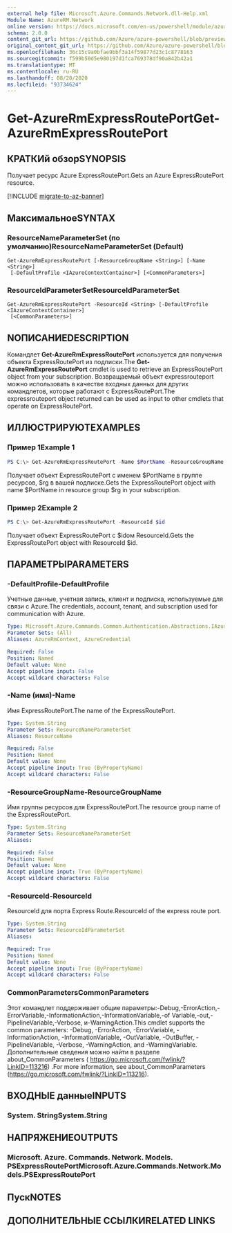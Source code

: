 ```yaml
---
external help file: Microsoft.Azure.Commands.Network.dll-Help.xml
Module Name: AzureRM.Network
online version: https://docs.microsoft.com/en-us/powershell/module/azurerm.network/get-azurermexpressrouteport
schema: 2.0.0
content_git_url: https://github.com/Azure/azure-powershell/blob/preview/src/ResourceManager/Network/Commands.Network/help/Get-AzureRmExpressRoutePort.md
original_content_git_url: https://github.com/Azure/azure-powershell/blob/preview/src/ResourceManager/Network/Commands.Network/help/Get-AzureRmExpressRoutePort.md
ms.openlocfilehash: 36c15c9a0bfae9bbf3a14f59877d23c1c8778163
ms.sourcegitcommit: f599b50d5e980197d1fca769378df90a842b42a1
ms.translationtype: MT
ms.contentlocale: ru-RU
ms.lasthandoff: 08/20/2020
ms.locfileid: "93734624"
---
```

# <span data-ttu-id="9bb85-101">Get-AzureRmExpressRoutePort</span><span class="sxs-lookup"><span data-stu-id="9bb85-101">Get-AzureRmExpressRoutePort</span></span>

## <span data-ttu-id="9bb85-102">КРАТКИй обзор</span><span class="sxs-lookup"><span data-stu-id="9bb85-102">SYNOPSIS</span></span>
<span data-ttu-id="9bb85-103">Получает ресурс Azure ExpressRoutePort.</span><span class="sxs-lookup"><span data-stu-id="9bb85-103">Gets an Azure ExpressRoutePort resource.</span></span>

[!INCLUDE [migrate-to-az-banner](../../includes/migrate-to-az-banner.md)]

## <span data-ttu-id="9bb85-104">Максимальное</span><span class="sxs-lookup"><span data-stu-id="9bb85-104">SYNTAX</span></span>

### <span data-ttu-id="9bb85-105">ResourceNameParameterSet (по умолчанию)</span><span class="sxs-lookup"><span data-stu-id="9bb85-105">ResourceNameParameterSet (Default)</span></span>
```
Get-AzureRmExpressRoutePort [-ResourceGroupName <String>] [-Name <String>]
 [-DefaultProfile <IAzureContextContainer>] [<CommonParameters>]
```

### <span data-ttu-id="9bb85-106">ResourceIdParameterSet</span><span class="sxs-lookup"><span data-stu-id="9bb85-106">ResourceIdParameterSet</span></span>
```
Get-AzureRmExpressRoutePort -ResourceId <String> [-DefaultProfile <IAzureContextContainer>]
 [<CommonParameters>]
```

## <span data-ttu-id="9bb85-107">NОПИСАНИЕ</span><span class="sxs-lookup"><span data-stu-id="9bb85-107">DESCRIPTION</span></span>
<span data-ttu-id="9bb85-108">Командлет **Get-AzureRmExpressRoutePort** используется для получения объекта ExpressRoutePort из подписки.</span><span class="sxs-lookup"><span data-stu-id="9bb85-108">The **Get-AzureRmExpressRoutePort** cmdlet is used to retrieve an ExpressRoutePort object from your subscription.</span></span> <span data-ttu-id="9bb85-109">Возвращаемый объект expressrouteport можно использовать в качестве входных данных для других командлетов, которые работают с ExpressRoutePort.</span><span class="sxs-lookup"><span data-stu-id="9bb85-109">The expressrouteport object returned can be used as input to other cmdlets that operate on ExpressRoutePort.</span></span>

## <span data-ttu-id="9bb85-110">ИЛЛЮСТРИРУЮТ</span><span class="sxs-lookup"><span data-stu-id="9bb85-110">EXAMPLES</span></span>

### <span data-ttu-id="9bb85-111">Пример 1</span><span class="sxs-lookup"><span data-stu-id="9bb85-111">Example 1</span></span>
```powershell
PS C:\> Get-AzureRmExpressRoutePort -Name $PortName -ResourceGroupName $rg
```

<span data-ttu-id="9bb85-112">Получает объект ExpressRoutePort с именем $PortName в группе ресурсов, $rg в вашей подписке.</span><span class="sxs-lookup"><span data-stu-id="9bb85-112">Gets the ExpressRoutePort object with name $PortName in resource group $rg in your subscription.</span></span>

### <span data-ttu-id="9bb85-113">Пример 2</span><span class="sxs-lookup"><span data-stu-id="9bb85-113">Example 2</span></span>
```powershell
PS C:\> Get-AzureRmExpressRoutePort -ResourceId $id
```

<span data-ttu-id="9bb85-114">Получает объект ExpressRoutePort с $idом ResourceId.</span><span class="sxs-lookup"><span data-stu-id="9bb85-114">Gets the ExpressRoutePort object with ResourceId $id.</span></span> 

## <span data-ttu-id="9bb85-115">ПАРАМЕТРЫ</span><span class="sxs-lookup"><span data-stu-id="9bb85-115">PARAMETERS</span></span>

### <span data-ttu-id="9bb85-116">-DefaultProfile</span><span class="sxs-lookup"><span data-stu-id="9bb85-116">-DefaultProfile</span></span>
<span data-ttu-id="9bb85-117">Учетные данные, учетная запись, клиент и подписка, используемые для связи с Azure.</span><span class="sxs-lookup"><span data-stu-id="9bb85-117">The credentials, account, tenant, and subscription used for communication with Azure.</span></span>

```yaml
Type: Microsoft.Azure.Commands.Common.Authentication.Abstractions.IAzureContextContainer
Parameter Sets: (All)
Aliases: AzureRmContext, AzureCredential

Required: False
Position: Named
Default value: None
Accept pipeline input: False
Accept wildcard characters: False
```

### <span data-ttu-id="9bb85-118">-Name (имя)</span><span class="sxs-lookup"><span data-stu-id="9bb85-118">-Name</span></span>
<span data-ttu-id="9bb85-119">Имя ExpressRoutePort.</span><span class="sxs-lookup"><span data-stu-id="9bb85-119">The name of the ExpressRoutePort.</span></span>

```yaml
Type: System.String
Parameter Sets: ResourceNameParameterSet
Aliases: ResourceName

Required: False
Position: Named
Default value: None
Accept pipeline input: True (ByPropertyName)
Accept wildcard characters: False
```

### <span data-ttu-id="9bb85-120">-ResourceGroupName</span><span class="sxs-lookup"><span data-stu-id="9bb85-120">-ResourceGroupName</span></span>
<span data-ttu-id="9bb85-121">Имя группы ресурсов для ExpressRoutePort.</span><span class="sxs-lookup"><span data-stu-id="9bb85-121">The resource group name of the ExpressRoutePort.</span></span>

```yaml
Type: System.String
Parameter Sets: ResourceNameParameterSet
Aliases:

Required: False
Position: Named
Default value: None
Accept pipeline input: True (ByPropertyName)
Accept wildcard characters: False
```

### <span data-ttu-id="9bb85-122">-ResourceId</span><span class="sxs-lookup"><span data-stu-id="9bb85-122">-ResourceId</span></span>
<span data-ttu-id="9bb85-123">ResourceId для порта Express Route.</span><span class="sxs-lookup"><span data-stu-id="9bb85-123">ResourceId of the express route port.</span></span>

```yaml
Type: System.String
Parameter Sets: ResourceIdParameterSet
Aliases:

Required: True
Position: Named
Default value: None
Accept pipeline input: True (ByPropertyName)
Accept wildcard characters: False
```

### <span data-ttu-id="9bb85-124">CommonParameters</span><span class="sxs-lookup"><span data-stu-id="9bb85-124">CommonParameters</span></span>
<span data-ttu-id="9bb85-125">Этот командлет поддерживает общие параметры:-Debug,-ErrorAction,-ErrorVariable,-InformationAction,-InformationVariable,-of Variable,-out,-PipelineVariable,-Verbose, и-WarningAction.</span><span class="sxs-lookup"><span data-stu-id="9bb85-125">This cmdlet supports the common parameters: -Debug, -ErrorAction, -ErrorVariable, -InformationAction, -InformationVariable, -OutVariable, -OutBuffer, -PipelineVariable, -Verbose, -WarningAction, and -WarningVariable.</span></span> <span data-ttu-id="9bb85-126">Дополнительные сведения можно найти в разделе about_CommonParameters ( https://go.microsoft.com/fwlink/?LinkID=113216) .</span><span class="sxs-lookup"><span data-stu-id="9bb85-126">For more information, see about_CommonParameters (https://go.microsoft.com/fwlink/?LinkID=113216).</span></span>

## <span data-ttu-id="9bb85-127">ВХОДНЫЕ данные</span><span class="sxs-lookup"><span data-stu-id="9bb85-127">INPUTS</span></span>

### <span data-ttu-id="9bb85-128">System. String</span><span class="sxs-lookup"><span data-stu-id="9bb85-128">System.String</span></span>

## <span data-ttu-id="9bb85-129">НАПРЯЖЕНИЕ</span><span class="sxs-lookup"><span data-stu-id="9bb85-129">OUTPUTS</span></span>

### <span data-ttu-id="9bb85-130">Microsoft. Azure. Commands. Network. Models. PSExpressRoutePort</span><span class="sxs-lookup"><span data-stu-id="9bb85-130">Microsoft.Azure.Commands.Network.Models.PSExpressRoutePort</span></span>

## <span data-ttu-id="9bb85-131">Пуск</span><span class="sxs-lookup"><span data-stu-id="9bb85-131">NOTES</span></span>

## <span data-ttu-id="9bb85-132">ДОПОЛНИТЕЛЬНЫЕ ССЫЛКИ</span><span class="sxs-lookup"><span data-stu-id="9bb85-132">RELATED LINKS</span></span>
